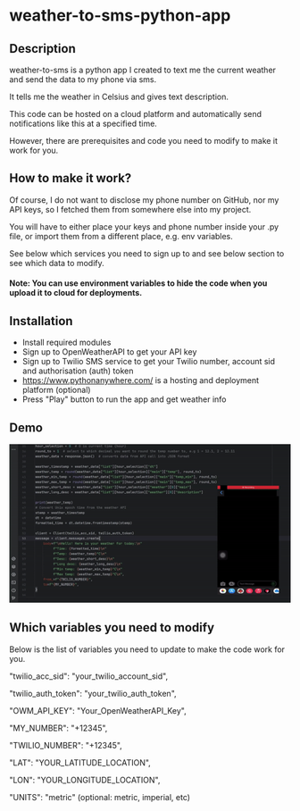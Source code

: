 # weather-to-sms-python-app

## Description
weather-to-sms is a python app I created to text me 
the current weather and send the data to my phone via sms.

It tells me the weather in Celsius and gives text description.

This code can be hosted on a cloud platform and automatically 
send notifications like this at a specified time. 

However, there are prerequisites and code you need to modify
to make it work for you. 

## How to make it work? 

Of course, I do not want to disclose my phone number 
on GitHub, nor my API keys, so I fetched them from somewhere
else into my project. 

You will have to either place your keys
and phone number inside your .py file, or import them from a
different place, e.g. env variables. 

See below which services you need to sign up to 
and see below section to see which data to modify.

#### Note: You can use environment variables to hide the code when you upload it to cloud for deployments. 

## Installation
* Install required modules
* Sign up to OpenWeatherAPI to get your API key
* Sign up to Twilio SMS service to get your Twilio number, account sid and authorisation (auth) token
* https://www.pythonanywhere.com/ is a hosting and deployment platform (optional)
* Press "Play" button to run the app and get weather info

## Demo 
!["sms weather app demo"](sms-to-weather-demo.gif)

## Which variables you need to modify

Below is the list of variables you need to update to 
make the code work for you.

"twilio_acc_sid": "your_twilio_account_sid",

"twilio_auth_token": "your_twilio_auth_token",

"OWM_API_KEY": "Your_OpenWeatherAPI_Key",

"MY_NUMBER": "+12345",

"TWILIO_NUMBER": "+12345",

"LAT": "YOUR_LATITUDE_LOCATION",

"LON": "YOUR_LONGITUDE_LOCATION",

"UNITS": "metric" (optional: metric, imperial, etc)

